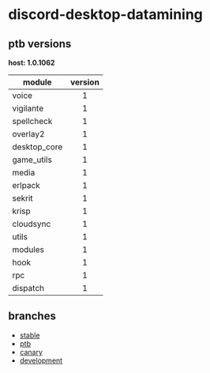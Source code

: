 # discord-desktop-datamining

## ptb versions

**host: 1.0.1062**

| module | version |
| ------ | :-----: |
| voice | 1 |
| vigilante | 1 |
| spellcheck | 1 |
| overlay2 | 1 |
| desktop_core | 1 |
| game_utils | 1 |
| media | 1 |
| erlpack | 1 |
| sekrit | 1 |
| krisp | 1 |
| cloudsync | 1 |
| utils | 1 |
| modules | 1 |
| hook | 1 |
| rpc | 1 |
| dispatch | 1 |

## branches

- [stable](https://github.com/OpenAsar/discord-desktop-datamining/tree/stable)
- [ptb](https://github.com/OpenAsar/discord-desktop-datamining/tree/ptb)
- [canary](https://github.com/OpenAsar/discord-desktop-datamining/tree/canary)
- [development](https://github.com/OpenAsar/discord-desktop-datamining/tree/development)